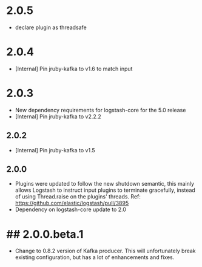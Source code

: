 # 2.0.5
 - declare plugin as threadsafe

# 2.0.4
 - [Internal] Pin jruby-kafka to v1.6 to match input

# 2.0.3
 - New dependency requirements for logstash-core for the 5.0 release
 - [Internal] Pin jruby-kafka to v2.2.2

## 2.0.2
 - [Internal] Pin jruby-kafka to v1.5

## 2.0.0
 - Plugins were updated to follow the new shutdown semantic, this mainly allows Logstash to instruct input plugins to terminate gracefully, 
   instead of using Thread.raise on the plugins' threads. Ref: https://github.com/elastic/logstash/pull/3895
 - Dependency on logstash-core update to 2.0

# ## 2.0.0.beta.1
 - Change to 0.8.2 version of Kafka producer. This will unfortunately break existing configuration, but has a lot of enhancements and fixes.
